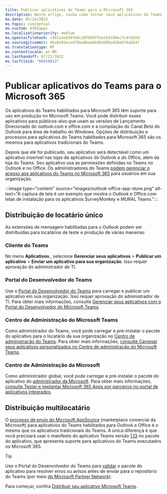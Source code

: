 ```yaml
---
title: Publicar aplicativos do Teams para o Microsoft 365
description: Neste artigo, saiba como tornar seus aplicativos do Teams habilitados para Microsoft 365 detectáveis para os usuários no Teams, no Outlook e no Office.
ms.date: 05/24/2022
ms.topic: conceptual
ms.custom: m365apps
ms.localizationpriority: medium
ms.openlocfilehash: c99114ed397b9c20f699ffee165189ec7c4fd26d
ms.sourcegitcommit: 4ba6392eced76ba6baeb6d6dd9ba426ebf4ab24f
ms.translationtype: MT
ms.contentlocale: pt-BR
ms.lasthandoff: 07/21/2022
ms.locfileid: "66919813"
---
```

# <a name="publish-teams-apps-for-microsoft-365"></a>Publicar aplicativos do Teams para o Microsoft 365

Os aplicativos do Teams habilitados para Microsoft 365 têm suporte para uso em produção no Microsoft Teams. Você pode distribuir esses aplicativos para públicos-alvo que usam  as versões de Lançamento Direcionado do outlook.com e office.com e a compilação do Canal *Beta* do Outlook para área de trabalho do Windows. Opções de distribuição e processos para aplicativos do Teams habilitados para Microsoft 365 são os mesmos para aplicativos tradicionais do Teams.

Depois que ele for publicado, seu aplicativo será detectável como um aplicativo inserível nas lojas de aplicativos do Outlook e do Office, além da loja do Teams. Seu aplicativo usa as permissões definidas no Teams no Outlook e no Office. Os administradores do Teams [podem gerenciar o acesso aos aplicativos do Teams no Microsoft 365](/MicrosoftTeams/manage-third-party-teams-apps) para usuários em sua organização.

:::image type="content" source="images/outlook-office-app-store.png" alt-text="A captura de tela é um exemplo que mostra o Outlook e Office.com telas de instalação para os aplicativos SurveyMonkey e MURAL Teams.":::

## <a name="single-tenant-distribution"></a>Distribuição de locatário único

As extensões de mensagem habilitadas para o Outlook podem ser distribuídas para locatários de teste e produção de várias maneiras:

### <a name="teams-client"></a>Cliente do Teams

No menu **Aplicativos** , selecione **Gerenciar seus aplicativos** > **Publicar um aplicativo** > **Enviar um aplicativo para sua organização**. Isso requer aprovação do administrador de TI.

### <a name="teams-developer-portal"></a>Portal do Desenvolvedor do Teams

Use o [Portal do Desenvolvedor do Teams](https://dev.teams.microsoft.com/) para carregar e publicar um aplicativo em sua organização. Isso requer aprovação do administrador de TI. Para obter mais informações, consulte [Gerenciar seus aplicativos com o Portal do Desenvolvedor do Microsoft Teams](../concepts/build-and-test/teams-developer-portal.md).

### <a name="microsoft-teams-admin-center"></a>Centro de Administração do Microsoft Teams

Como administrador do Teams, você pode carregar e pré-instalar o pacote do aplicativo para o locatário da sua organização no [Centro de administração do Teams](https://admin.teams.microsoft.com/). Para obter mais informações, [consulte Carregar seus aplicativos personalizados no Centro de administração do Microsoft Teams](/MicrosoftTeams/upload-custom-apps).

### <a name="microsoft-admin-center"></a>Centro de Administração da Microsoft

Como administrador global, você pode carregar e pré-instalar o pacote do aplicativo do [administrador da Microsoft](https://admin.microsoft.com/). Para obter mais informações, [consulte Testar e implantar Microsoft 365 Apps por parceiros no portal de aplicativos integrados](/microsoft-365/admin/manage/test-and-deploy-microsoft-365-apps).

## <a name="multitenant-distribution"></a>Distribuição multilocatário

O [processo de envio do Microsoft AppSource](https://appsource.microsoft.com/) (marketplace comercial da Microsoft) para aplicativos do Teams habilitados para Outlook e Office é o mesmo que os aplicativos tradicionais do Teams. A única diferença é que você precisará usar o manifesto do aplicativo Teams versão [1.13](../tabs/how-to/using-teams-client-sdk.md) no pacote do aplicativo, que apresenta suporte para aplicativos do Teams executados no Microsoft 365.

> [!TIP]
> Use o Portal do Desenvolvedor do Teams para [validar](https://dev.teams.microsoft.com/validation) o pacote do aplicativo para resolver erros ou avisos antes de enviar para o repositório do Teams (por meio [do Microsoft Partner Network](https://partner.microsoft.com/)).

Para começar, confira [Distribuir seu aplicativo Microsoft Teams](../concepts/deploy-and-publish/apps-publish-overview.md).
